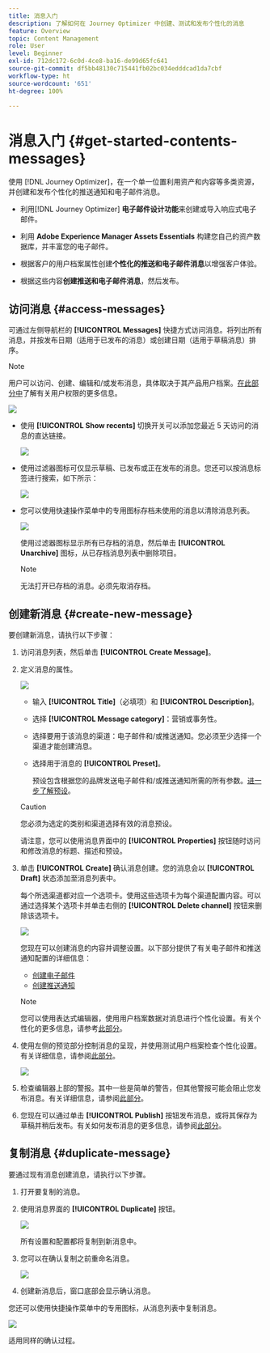 ```yaml
---
title: 消息入门
description: 了解如何在 Journey Optimizer 中创建、测试和发布个性化的消息
feature: Overview
topic: Content Management
role: User
level: Beginner
exl-id: 712dc172-6c0d-4ce8-ba16-de99d65fc641
source-git-commit: df5bb48130c715441fb02bc034edddcad1da7cbf
workflow-type: ht
source-wordcount: '651'
ht-degree: 100%

---
```


# 消息入门 {#get-started-contents-messages}

使用 [!DNL Journey Optimizer]，在一个单一位置利用资产和内容等多类资源，并创建和发布个性化的推送通知和电子邮件消息。

* 利用[!DNL Journey Optimizer] **电子邮件设计功能**&#x200B;来创建或导入响应式电子邮件。

* 利用 **Adobe Experience Manager Assets Essentials** 构建您自己的资产数据库，并丰富您的电子邮件。

* 根据客户的用户档案属性创建&#x200B;**个性化的推送和电子邮件消息**&#x200B;以增强客户体验。

* 根据这些内容&#x200B;**创建推送和电子邮件消息**，然后发布。

## 访问消息 {#access-messages}

可通过左侧导航栏的 **[!UICONTROL Messages]** 快捷方式访问消息。将列出所有消息，并按发布日期（适用于已发布的消息）或创建日期（适用于草稿消息）排序。

>[!NOTE]
>
>用户可以访问、创建、编辑和/或发布消息，具体取决于其产品用户档案。[在此部分中](../administration/permissions.md)了解有关用户权限的更多信息。

![](assets/messages-list.png)

* 使用 **[!UICONTROL Show recents]** 切换开关可以添加您最近 5 天访问的消息的直达链接。

   ![](assets/show-recent-messages.png)

* 使用过滤器图标可仅显示草稿、已发布或正在发布的消息。您还可以按消息标签进行搜索，如下所示：

   ![](assets/filter-messages.png)

* 您可以使用快速操作菜单中的专用图标存档未使用的消息以清除消息列表。

   ![](assets/archive-message.png)

   使用过滤器图标显示所有已存档的消息，然后单击 **[!UICONTROL Unarchive]** 图标，从已存档消息列表中删除项目。

   >[!NOTE]
   >
   >无法打开已存档的消息。必须先取消存档。

## 创建新消息 {#create-new-message}

要创建新消息，请执行以下步骤：

1. 访问消息列表，然后单击 **[!UICONTROL Create Message]**。

1. 定义消息的属性。

   ![](assets/create-message-properties.png)

   * 输入 **[!UICONTROL Title]**（必填项）和 **[!UICONTROL Description]**。

   * 选择 **[!UICONTROL Message category]**：营销或事务性。

   * 选择要用于该消息的渠道：电子邮件和/或推送通知。您必须至少选择一个渠道才能创建消息。

   * 选择用于消息的 **[!UICONTROL Preset]**。

      预设包含根据您的品牌发送电子邮件和/或推送通知所需的所有参数。[进一步了解预设](../configuration/message-presets.md)。
   >[!CAUTION]
   >
   >您必须为选定的类别和渠道选择有效的消息预设。

   请注意，您可以使用消息界面中的 **[!UICONTROL Properties]** 按钮随时访问和修改消息的标题、描述和预设。

1. 单击 **[!UICONTROL Create]** 确认消息创建。您的消息会以 **[!UICONTROL Draft]** 状态添加至消息列表中。

   每个所选渠道都对应一个选项卡。使用这些选项卡为每个渠道配置内容。可以通过选择某个选项卡并单击右侧的 **[!UICONTROL Delete channel]** 按钮来删除该选项卡。

   ![](assets/create-messages-content.png)

   您现在可以创建消息的内容并调整设置。以下部分提供了有关电子邮件和推送通知配置的详细信息：

   * [创建电子邮件](create-email.md)
   * [创建推送通知](create-push.md)

   >[!NOTE]
   >   
   >您可以使用表达式编辑器，使用用户档案数据对消息进行个性化设置。有关个性化的更多信息，请参考[此部分](../personalization/personalize.md)。

1. 使用左侧的预览部分控制消息的呈现，并使用测试用户档案检查个性化设置。有关详细信息，请参阅[此部分](../design/preview.md)。

   ![](assets/messages-simple-preview.png)

1. 检查编辑器上部的警报。其中一些是简单的警告，但其他警报可能会阻止您发布消息。有关详细信息，请参阅[此部分](alerts.md)。

1. 您现在可以通过单击 **[!UICONTROL Publish]** 按钮发布消息，或将其保存为草稿并稍后发布。有关如何发布消息的更多信息，请参阅[此部分](publish-manage-message.md)。

## 复制消息 {#duplicate-message}

要通过现有消息创建消息，请执行以下步骤。

1. 打开要复制的消息。

1. 使用消息界面的 **[!UICONTROL Duplicate]** 按钮。

   ![](assets/message-duplicate.png)

   所有设置和配置都将复制到新消息中。

1. 您可以在确认复制之前重命名消息。

   ![](assets/message-duplicate-confirm.png)

1. 创建新消息后，窗口底部会显示确认消息。

您还可以使用快捷操作菜单中的专用图标，从消息列表中复制消息。

![](assets/message-duplicate-from-list.png)

适用同样的确认过程。


